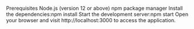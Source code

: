 Prerequisites
Node.js (version 12 or above)
npm package manager
Install the dependencies:npm install
Start the development server:npm start
Open your browser and visit http://localhost:3000 to access the application.
